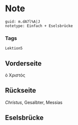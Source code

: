 # Note
```
guid: m.dA7l%A|J
notetype: Einfach + Eselsbrücke
```

### Tags
```
Lektion5
```

## Vorderseite
ὁ Χριστός

## Rückseite
<i>Christus</i>, Gesalbter, Messias

## Eselsbrücke

